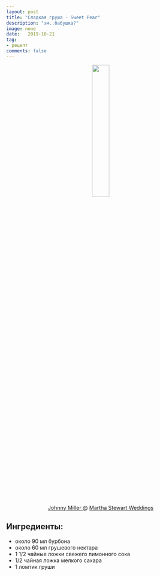 ```yaml
---
layout: post
title: "Сладкая груша - Sweet Pear"
description: "эм..бабушка?"
image: none
date:   2019-10-21
tag:
- рецепт
comments: false
---
```


<center><img style="width:30%;height:auto" src="{{ site.url }}/assets/images/cocktails/sweet_pear.jpg"></center>

<center><a href="https://johnny-miller.com"> Johnny Miller </a> @ <a href="https://www.marthastewartweddings.com"> Martha Stewart Weddings</a></center>

## Ингредиенты:
- около 90 мл бурбона
- около 60 мл грушевого нектара
- 1 1/2 чайные ложки свежего лимонного сока
- 1/2 чайная ложка мелкого сахара
- 1 ломтик груши